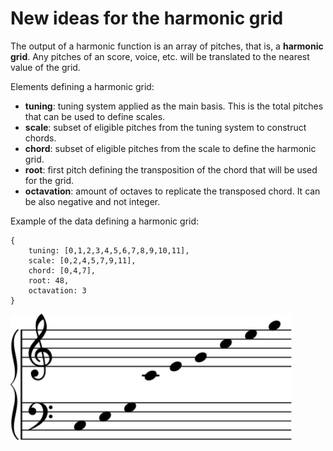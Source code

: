 # New ideas for the harmonic grid

The output of a harmonic function is an array of pitches, that is, a **harmonic grid**. Any pitches of an score, voice, etc. will be translated to the nearest value of the grid.

Elements defining a harmonic grid:

- **tuning**: tuning system applied as the main basis. This is the total pitches that can be used to define scales. 
- **scale**: subset of eligible pitches from the tuning system to construct chords.
- **chord**: subset of eligible pitches from the scale to define the harmonic grid.
- **root**: first pitch defining the transposition of the chord that will be used for the grid.
- **octavation**: amount of octaves to replicate the transposed chord. It can be also negative and not integer.

Example of the data defining a harmonic grid:

```
{
    tuning: [0,1,2,3,4,5,6,7,8,9,10,11],
    scale: [0,2,4,5,7,9,11],
    chord: [0,4,7],
    root: 48,
    octavation: 3
}
```
<img src="figures/c-major-grid.svg" width="450">
